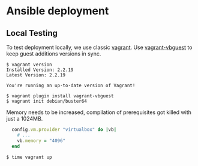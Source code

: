 # Ansible deployment

## Local Testing

To test deployment locally, we use classic
[vagrant](https://www.vagrantup.com/). Use
[vagrant-vbguest](https://github.com/dotless-de/vagrant-vbguest) to keep guest
additions versions in sync.

```
$ vagrant version
Installed Version: 2.2.19
Latest Version: 2.2.19

You're running an up-to-date version of Vagrant!

$ vagrant plugin install vagrant-vbguest
$ vagrant init debian/buster64
```

Memory needs to be increased, compilation of prerequisites got killed with just
a 1024MB.

```ruby
  config.vm.provider "virtualbox" do |vb|
    # ...
    vb.memory = "4096"
  end
```

```
$ time vagrant up
```

